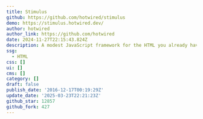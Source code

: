 ```yaml
---
title: Stimulus
github: https://github.com/hotwired/stimulus
demo: https://stimulus.hotwired.dev/
author: hotwired
author_link: https://github.com/hotwired
date: 2024-11-27T22:15:43.824Z
description: A modest JavaScript framework for the HTML you already have
ssg:
  - HTML
css: []
ui: []
cms: []
category: []
draft: false
publish_date: '2016-12-17T00:19:29Z'
update_date: '2025-03-23T22:21:23Z'
github_star: 12857
github_fork: 427
---
```

